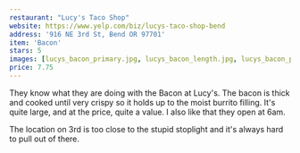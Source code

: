```yaml
---
restaurant: "Lucy's Taco Shop"
website: https://www.yelp.com/biz/lucys-taco-shop-bend
address: '916 NE 3rd St, Bend OR 97701'
item: 'Bacon'
stars: 5
images: [lucys_bacon_primary.jpg, lucys_bacon_length.jpg, lucys_bacon_package.jpg]
price: 7.75
---
```


They know what they are doing with the Bacon at Lucy's. The bacon is thick and cooked until very crispy so it holds up to the moist burrito filling. It's quite large, and at the price, quite a value. I also like that they open at 6am.

The location on 3rd is too close to the stupid stoplight and it's always hard to pull out of there.
